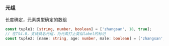 ### 元组
长度确定，元素类型确定的数组
```TypeScript
const tuple1: [string, number, boolean] = ['zhangsan', 18, true];
// 在TS4.0，支持具名元组，为元素打上类似label的标记
const tuple2: [name: string, age: number, male: boolean] = ['zhangsan', 18, true];
```